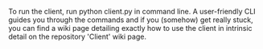To run the client, run python client.py in command line. A user-friendly CLI guides you through the commands and if you (somehow) get really stuck, you can find a wiki page detailing exactly how to use the client in intrinsic detail on the repository 'Client' wiki page.
